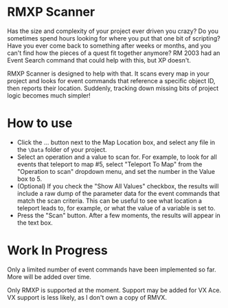 # RMXP Scanner
Has the size and complexity of your project ever driven you crazy?  Do you sometimes spend hours looking for where you put that one bit of scripting?  Have you ever come back to something after weeks or months, and you can't find how the pieces of a quest fit together anymore?  RM 2003 had an Event Search command that could help with this, but XP doesn't.

RMXP Scanner is designed to help with that.  It scans every map in your project and looks for event commands that reference a specific object ID, then reports their location.  Suddenly, tracking down missing bits of project logic becomes much simpler!

# How to use
 - Click the ... button next to the Map Location box, and select any file in the `\Data` folder of your project.
 - Select an operation and a value to scan for.  For example, to look for all events that teleport to map #5, select "Teleport To Map" from the "Operation to scan" dropdown menu, and set the number in the Value box to 5.
 - (Optional) If you check the "Show All Values" checkbox, the results will include a raw dump of the parameter data for the event commands that match the scan criteria.  This can be useful to see what location a teleport leads to, for example, or what the value of a variable is set to.
 - Press the "Scan" button.  After a few moments, the results will appear in the text box.
 
# Work In Progress
 Only a limited number of event commands have been implemented so far.  More will be added over time.
 
 Only RMXP is supported at the moment.  Support may be added for VX Ace.  VX support is less likely, as I don't own a copy of RMVX.
